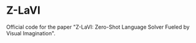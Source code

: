 # Z-LaVI

Official code for the paper "Z-LaVI: Zero-Shot Language Solver Fueled by Visual Imagination".
